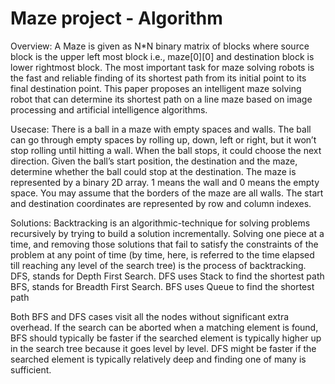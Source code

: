 # Maze project - Algorithm

Overview: A Maze is given as N*N binary matrix of blocks where source block is the upper left most block i.e., maze[0][0] and destination block is lower rightmost block. The most important task for maze solving robots is the fast and reliable finding of its shortest path from its initial point to its final destination point. This paper proposes an intelligent maze solving robot that can determine its shortest path on a line maze based on image processing and artificial intelligence algorithms.

Usecase: There is a ball in a maze with empty spaces and walls. The ball can go through empty spaces by rolling up, down, left or right, but it won’t stop rolling until hitting a wall. When the ball stops, it could choose the next direction. Given the ball’s start position, the destination and the maze, determine whether the ball could stop at the destination. The maze is represented by a binary 2D array. 1 means the wall and 0 means the empty space. You may assume that the borders of the maze are all walls. The start and destination coordinates are represented by row and column indexes.

Solutions: Backtracking is an algorithmic-technique for solving problems recursively by trying to build a solution incrementally. Solving one piece at a time, and removing those solutions that fail to satisfy the constraints of the problem at any point of time (by time, here, is referred to the time elapsed till reaching any level of the search tree) is the process of backtracking. DFS, stands for Depth First Search. DFS uses Stack to find the shortest path BFS, stands for Breadth First Search. BFS uses Queue to find the shortest path

Both BFS and DFS cases visit all the nodes without significant extra overhead. If the search can be aborted when a matching element is found, BFS should typically be faster if the searched element is typically higher up in the search tree because it goes level by level. DFS might be faster if the searched element is typically relatively deep and finding one of many is sufficient.
